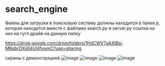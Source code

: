 # search_engine
Файлы для загрузки в поисковую систему должны находится в папке p, которая находится вместе с файлами search.py и server.py ссылка на них на гугл драйв на данную папку 

https://drive.google.com/drive/folders/1HdCWVTaAXIBa-MRqbrDXii94UI41vxmC?usp=sharing

скрины с демонстрацией 
![image](https://user-images.githubusercontent.com/68708953/178154116-e00fca4c-2a70-48e2-9ebb-306f5e8bffeb.png)
![image](https://user-images.githubusercontent.com/68708953/178154119-33c86064-d5cb-4c37-a667-a4ff3b4e0fb2.png)
![image](https://user-images.githubusercontent.com/68708953/178154125-173da757-fc1b-45e6-b56e-ef42b5f10f4b.png)
![image](https://user-images.githubusercontent.com/68708953/178154128-a5eda101-8f90-4f2a-8955-753e8e4065c6.png)
